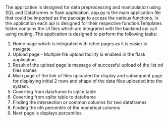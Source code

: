 
The application is designed for data preprocessing and manipulation using SQL and Dataframes in flask application.
app.py is the main application file that could be imported as the package to access the various functions. In the application each api is designed for their respective function.Templates folder contains the UI files which are integrated with the backend api call using routing.
The application is designed to perform the following tasks:
1. Home page which is integrated with other pages as it is easier to navigate
2. Upload page - Multiple file upload facility is enabled in the flask application
3. Result of the upload page is message of successful upload of the list od files names
4. Main page of the link of files uploaded for display and subsequent page for displaying initial 2 rows and shape of the data files uploaded into the system.
6. Coverting from dataframe to sqlite table
7. Coverting from sqlite table to dataframe
8. Finding the intersection or common columns for two dataframes
9. Finding the nth percentile of the numerical columns
10. Next page is displays percentiles
